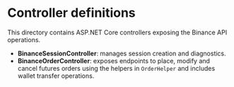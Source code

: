 # Controller definitions

This directory contains ASP.NET Core controllers exposing the Binance API operations.

- **BinanceSessionController**: manages session creation and diagnostics.
- **BinanceOrderController**: exposes endpoints to place, modify and cancel futures orders using the helpers in `OrderHelper` and includes wallet transfer operations.

